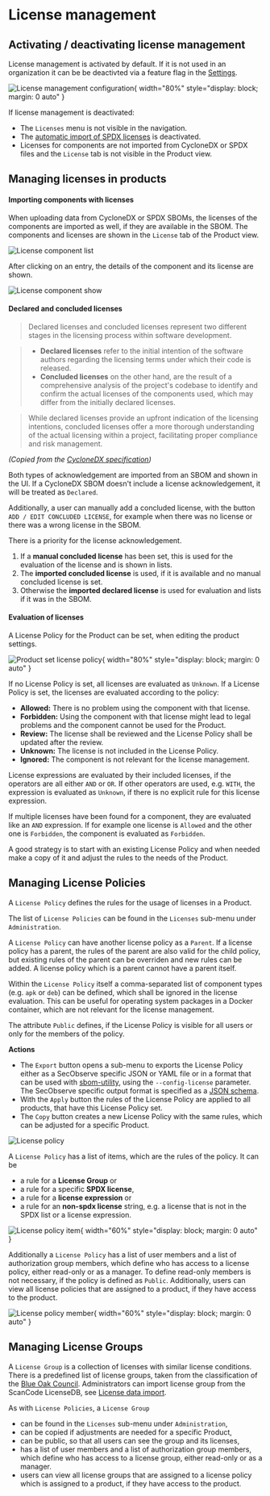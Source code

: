 # License management

## Activating / deactivating license management

License management is activated by default. If it is not used in an organization it can be be deactivted via a feature flag in the [Settings](../getting_started/configuration.md#admininistration-in-secobserve).

![License management configuration](../assets/images/screenshot_license_management_settings.png){ width="80%" style="display: block; margin: 0 auto" }

If license management is deactivated:

* The `Licenses` menu is not visible in the navigation.
* The [automatic import of SPDX licenses](../integrations/license_data.md#spdx-licenses) is deactivated.
* Licenses for components are not imported from CycloneDX or SPDX files and the `License` tab is not visible in the Product view.


## Managing licenses in products

#### Importing components with licenses

When uploading data from CycloneDX or SPDX SBOMs, the licenses of the components are imported as well, if they are available in the SBOM. The components and licenses are shown in the `License` tab of the Product view.

![License component list](../assets/images/screenshot_license_component_list.png)

After clicking on an entry, the details of the component and its license are shown.

![License component show](../assets/images/screenshot_license_component_show.png)


#### Declared and concluded licenses

> Declared licenses and concluded licenses represent two different stages in the licensing process within software development.

> * **Declared licenses** refer to the initial intention of the software authors regarding the licensing terms under which their code is released. 
> * **Concluded licenses** on the other hand, are the result of a comprehensive analysis of the project's codebase to identify and confirm the actual licenses of the components used, which may differ from the initially declared licenses. 

> While declared licenses provide an upfront indication of the licensing intentions, concluded licenses offer a more thorough understanding of the actual licensing within a project, facilitating proper compliance and risk management.

*(Copied from the [CycloneDX specification](https://cyclonedx.org/docs/1.6/json/#components_items_licenses_oneOf_i0_items_license_acknowledgement))*

Both types of acknowledgement are imported from an SBOM and shown in the UI. If a CycloneDX SBOM doesn't include a license acknowledgement, it will be treated as `Declared`.

Additionally, a user can manually add a concluded license, with the button `ADD / EDIT CONCLUDED LICENSE`, for example when there was no license or there was a wrong license in the SBOM.

There is a priority for the license acknowledgement. 

1. If a **manual concluded license** has been set, this is used for the evaluation of the license and is shown in lists.
2. The **imported concluded license** is used, if it is available and no manual concluded license is set.
3. Otherwise the **imported declared license** is used for evaluation and lists if it was in the SBOM.


#### Evaluation of licenses

A License Policy for the Product can be set, when editing the product settings.

![Product set license policy](../assets/images/screenshot_product_license_policy.png){ width="80%" style="display: block; margin: 0 auto" }

If no License Policy is set, all licenses are evaluated as `Unknown`. If a License Policy is set, the licenses are evaluated according to the policy:

* **Allowed:** There is no problem using the component with that license.
* **Forbidden:** Using the component with that license might lead to legal problems and the component cannot be used for the Product.
* **Review:** The license shall be reviewed and the License Policy shall be updated after the review.
* **Unknown:** The license is not included in the License Policy.
* **Ignored:** The component is not relevant for the license management.

License expressions are evaluated by their included licenses, if the operators are all either `AND` or `OR`. If other operators are used, e.g. `WITH`, the expression is evaluated as `Unknown`, if there is no explicit rule for this license expression.

If multiple licenses have been found for a component, they are evaluated like an `AND` expression. If for example one license is `Allowed` and the other one is `Forbidden`, the component is evaluated as `Forbidden`. 

A good strategy is to start with an existing License Policy and when needed make a copy of it and adjust the rules to the needs of the Product.

## Managing License Policies

A `License Policy` defines the rules for the usage of licenses in a Product. 

The list of `License Policies` can be found in the `Licenses` sub-menu under `Administration`.

A `License Policy` can have another license policy as a `Parent`. If a license policy has a parent, the rules of the parent are also valid for the child policy, but existing rules of the parent can be overriden and new rules can be added. A license policy which is a parent cannot have a parent itself.

Within the `License Policy` itself a comma-separated list of component types (e.g. `apk` or `deb`) can be defined, which shall be ignored in the license evaluation. This can be useful for operating system packages in a Docker container, which are not relevant for the license management.

The attribute `Public` defines, if the License Policy is visible for all users or only for the members of the policy.

**Actions**

* The `Export` button opens a sub-menu to exports the License Policy either as a SecObserve specific JSON or YAML file or in a format that can be used with [sbom-utility](https://github.com/CycloneDX/sbom-utility?tab=readme-ov-file#license-list-subcommand), using the `--config-license` parameter. The SecObserve specific output format is specified as a [JSON schema](../specification/secobserve_license_policy_schema.json).
* With the `Apply` button the rules of the License Policy are applied to all products, that have this License Policy set.
* The `Copy` button creates a new License Policy with the same rules, which can be adjusted for a specific Product.

![License policy](../assets/images/screenshot_license_policy.png)


A `License Policy` has a list of items, which are the rules of the policy. It can be 

* a rule for a **License Group** or
* a rule for a specific **SPDX license**, 
* a rule for a **license expression** or
* a rule for an **non-spdx license** string, e.g. a license that is not in the SPDX list or a license expression.

![License policy item](../assets/images/screenshot_license_policy_item.png){ width="60%" style="display: block; margin: 0 auto" }



Additionally a `License Policy` has a list of user members and a list of authorization group members, which define who has access to a license policy, either read-only or as a manager. To define read-only members is not necessary, if the policy is defined as `Public`. Additionally, users can view all license policies that are assigned to a product, if they have access to the product.

![License policy member](../assets/images/screenshot_license_policy_member.png){ width="60%" style="display: block; margin: 0 auto" }


## Managing License Groups

A `License Group` is a collection of licenses with similar license conditions. There is a predefined list of license groups, taken from the classification of the [Blue Oak Council](https://blueoakcouncil.org/). Administrators can import license group from the ScanCode LicenseDB, see [License data import](../integrations/license_data.md#scancode-licensedb).

As with `License Policies`, a `License Group` 

* can be found in the `Licenses` sub-menu under `Administration`,
* can be copied if adjustments are needed for a specific Product,
* can be public, so that all users can see the group and its licenses,
* has a list of user members and a list of authorization group members, which define who has access to a license group, either read-only or as a manager.
* users can view all license groups that are assigned to a license policy which is assigned to a product, if they have access to the product.
